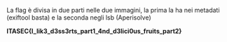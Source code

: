 La flag è divisa in due parti nelle due immagini, la prima la ha nei metadati (exiftool basta) e la seconda negli lsb (Aperisolve)

**ITASEC{I_lik3_d3ss3rts_part1_4nd_d3lici0us_fruits_part2}**